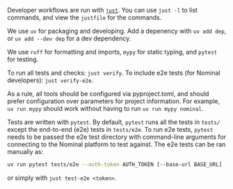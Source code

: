 Developer workflows are run with [`just`](https://github.com/casey/just). You can use `just -l` to list commands, and view the `justfile` for the commands.

We use `uv` for packaging and developing. Add a depenency with `uv add dep`, or `uv add --dev dep` for a dev dependency.

We use `ruff` for formatting and imports, `mypy` for static typing, and `pytest` for testing.

To run all tests and checks: `just verify`. To include e2e tests (for Nominal developers): `just verify-e2e`.

As a rule, all tools should be configured via pyproject.toml, and should prefer configuration over parameters for project information. For example, `uv run mypy` should work without having to run `uv run mypy nominal`.

Tests are written with `pytest`. By default, `pytest` runs all the tests in `tests/` except the end-to-end (e2e) tests in `tests/e2e`. To run e2e tests, `pytest` needs to be passed the e2e test directory with command-line arguments for connecting to the Nominal platform to test against. The e2e tests can be ran manually as:

```sh
uv run pytest tests/e2e --auth-token AUTH_TOKEN [--base-url BASE_URL]
```

or simply with `just test-e2e <token>`.

